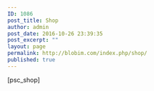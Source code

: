 ```yaml
---
ID: 1086
post_title: Shop
author: admin
post_date: 2016-10-26 23:39:35
post_excerpt: ""
layout: page
permalink: http://blobim.com/index.php/shop/
published: true
---
```

[psc_shop]